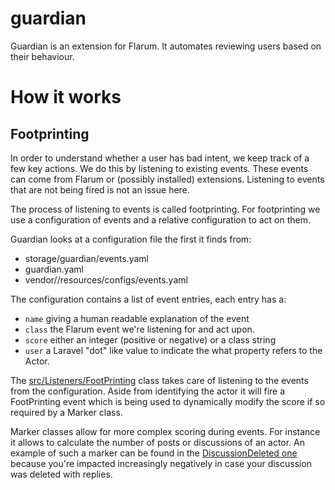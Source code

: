# guardian

Guardian is an extension for Flarum. It automates reviewing users based on their behaviour.

# How it works

## Footprinting

In order to understand whether a user has bad intent, we keep track 
of a few key actions. We do this by listening to existing events. These events
can come from Flarum or (possibly installed) extensions. Listening to events that
are not being fired is not an issue here.

The process of listening to events is called footprinting. For footprinting we use 
a configuration of events and a relative configuration to act on them.

Guardian looks at a configuration file the first it finds from:

- storage/guardian/events.yaml
- guardian.yaml
- vendor/<package>/resources/configs/events.yaml

The configuration contains a list of event entries, each entry has a:

- `name` giving a human readable explanation of the event
- `class` the Flarum event we're listening for and act upon.
- `score` either an integer (positive or negative) or a class string
- `user` a Laravel "dot" like value to indicate the what property refers to the Actor.

The [src/Listeners/FootPrinting](/src/Listeners/FootPrinting.php) class takes care of listening
to the events from the configuration. Aside from identifying the actor it will fire a FootPrinting event
which is being used to dynamically modify the score if so required by a Marker class.

Marker classes allow for more complex scoring during events. For instance it allows to calculate the
number of posts or discussions of an actor. An example of such a marker can be found in the [DiscussionDeleted one](src/Markers/DiscussionDeleted.php)
because you're impacted increasingly negatively in case your discussion was deleted with replies.
